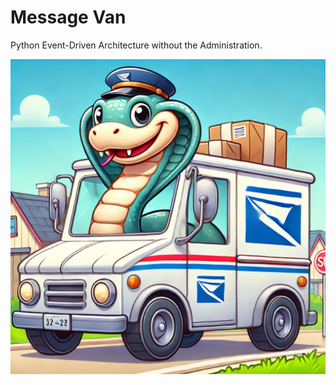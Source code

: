 # Message Van

Python Event-Driven Architecture without the Administration.

![alt text](docs/img/logo.png)